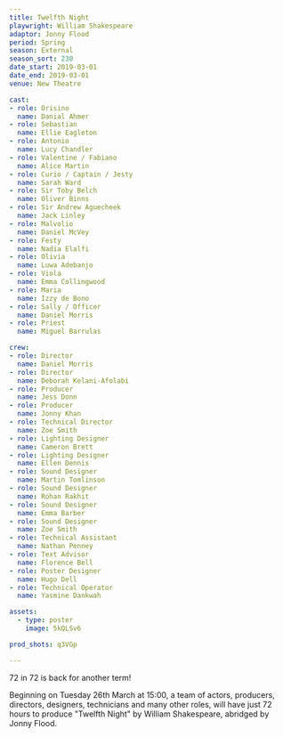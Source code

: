 ```yaml
---
title: Twelfth Night
playwright: William Shakespeare
adaptor: Jonny Flood
period: Spring
season: External
season_sort: 230
date_start: 2019-03-01
date_end: 2019-03-01
venue: New Theatre

cast:
- role: Orisino
  name: Danial Ahmer
- role: Sebastian
  name: Ellie Eagleton
- role: Antonio
  name: Lucy Chandler
- role: Valentine / Fabiano
  name: Alice Martin
- role: Curio / Captain / Jesty
  name: Sarah Ward
- role: Sir Toby Belch
  name: Oliver Binns
- role: Sir Andrew Aguecheek
  name: Jack Linley
- role: Malvolio
  name: Daniel McVey
- role: Festy
  name: Nadia Elalfi
- role: Olivia
  name: Luwa Adebanjo
- role: Viola
  name: Emma Collingwood
- role: Maria
  name: Izzy de Bono
- role: Sally / Officer
  name: Daniel Morris
- role: Priest
  name: Miguel Barrulas

crew:
- role: Director
  name: Daniel Morris
- role: Director
  name: Deborah Kelani-Afolabi
- role: Producer
  name: Jess Donn
- role: Producer
  name: Jonny Khan
- role: Technical Director
  name: Zoe Smith
- role: Lighting Designer
  name: Cameron Brett
- role: Lighting Designer
  name: Ellen Dennis
- role: Sound Designer
  name: Martin Tomlinson
- role: Sound Designer
  name: Rohan Rakhit
- role: Sound Designer
  name: Emma Barber
- role: Sound Designer
  name: Zoe Smith
- role: Technical Assistant
  name: Nathan Penney
- role: Text Advisor
  name: Florence Bell
- role: Poster Designer
  name: Hugo Dell
- role: Technical Operator
  name: Yasmine Dankwah

assets:
  - type: poster
    image: 5kQLSv6

prod_shots: q3VGp

---
```


72 in 72 is back for another term!

Beginning on Tuesday 26th March at 15:00, a team of actors, producers, directors, designers, technicians and many other roles, will have just 72 hours to produce "Twelfth Night" by William Shakespeare, abridged by Jonny Flood.
